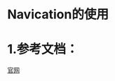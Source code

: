 # Navication的使用
# 1.参考文档：
 [官网](https://developer.android.google.cn/guide/navigation/navigation-conditional)